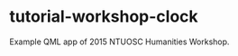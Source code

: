 tutorial-workshop-clock
=======================

Example QML app of 2015 NTUOSC Humanities Workshop.
